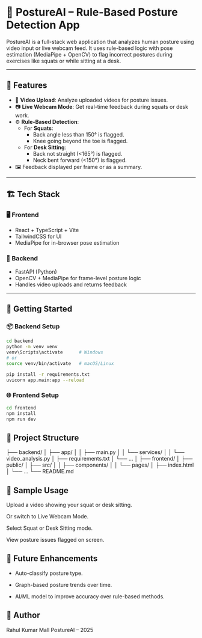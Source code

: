 # 🧠 PostureAI – Rule-Based Posture Detection App

PostureAI is a full-stack web application that analyzes human posture using video input or live webcam feed. It uses rule-based logic with pose estimation (MediaPipe + OpenCV) to flag incorrect postures during exercises like squats or while sitting at a desk.

---

## 📸 Features

- 🎥 **Video Upload**: Analyze uploaded videos for posture issues.
- 📷 **Live Webcam Mode**: Get real-time feedback during squats or desk work.
- ⚙️ **Rule-Based Detection**:
  - For **Squats**:
    - Back angle less than 150° is flagged.
    - Knee going beyond the toe is flagged.
  - For **Desk Sitting**:
    - Back not straight (<165°) is flagged.
    - Neck bent forward (<150°) is flagged.
- 🖼️ Feedback displayed per frame or as a summary.

---

## 🏗️ Tech Stack

### 🖥 Frontend

- React + TypeScript + Vite
- TailwindCSS for UI
- MediaPipe for in-browser pose estimation

### 🚀 Backend

- FastAPI (Python)
- OpenCV + MediaPipe for frame-level posture logic
- Handles video uploads and returns feedback

---

## 🚀 Getting Started

### 📦 Backend Setup

```bash
cd backend
python -m venv venv
venv\Scripts\activate      # Windows
# or
source venv/bin/activate   # macOS/Linux

pip install -r requirements.txt
uvicorn app.main:app --reload
```
### 🌐 Frontend Setup

```bash
cd frontend
npm install
npm run dev
```
## 📁 Project Structure

├── backend/
│   ├── app/
│   │   ├── main.py
│   │   └── services/
│   │       └── video_analysis.py
│   ├── requirements.txt
│   └── ...
│
├── frontend/
│   ├── public/
│   ├── src/
│   │   ├── components/
│   │   └── pages/
│   ├── index.html
│   └── ...
└── README.md

## 🧪 Sample Usage

Upload a video showing your squat or desk sitting.

Or switch to Live Webcam Mode.

Select Squat or Desk Sitting mode.

View posture issues flagged on screen.

## 📌 Future Enhancements

- Auto-classify posture type.

- Graph-based posture trends over time.

- AI/ML model to improve accuracy over rule-based methods.

## 👤 Author

Rahul Kumar Mall
PostureAI – 2025